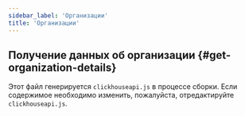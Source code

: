 ```yaml
---
sidebar_label: 'Организации'
title: 'Организации'
---
```


## Получение данных об организации {#get-organization-details}

Этот файл генерируется `clickhouseapi.js` в процессе сборки. Если 
содержимое необходимо изменить, пожалуйста, отредактируйте `clickhouseapi.js`.
